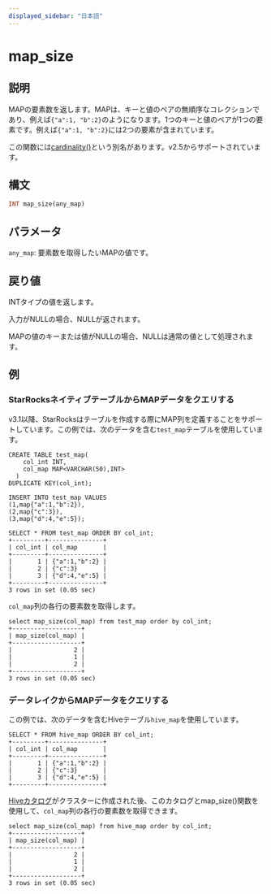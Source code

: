 ```yaml
---
displayed_sidebar: "日本語"
---
```


# map_size

## 説明

MAPの要素数を返します。MAPは、キーと値のペアの無順序なコレクションであり、例えば`{"a":1, "b":2}`のようになります。1つのキーと値のペアが1つの要素です。例えば`{"a":1, "b":2}`には2つの要素が含まれています。

この関数には[cardinality()](cardinality.md)という別名があります。v2.5からサポートされています。

## 構文

```Haskell
INT map_size(any_map)
```

## パラメータ

`any_map`: 要素数を取得したいMAPの値です。

## 戻り値

INTタイプの値を返します。

入力がNULLの場合、NULLが返されます。

MAPの値のキーまたは値がNULLの場合、NULLは通常の値として処理されます。

## 例

### StarRocksネイティブテーブルからMAPデータをクエリする

v3.1以降、StarRocksはテーブルを作成する際にMAP列を定義することをサポートしています。この例では、次のデータを含む`test_map`テーブルを使用しています。

```Plain
CREATE TABLE test_map(
    col_int INT,
    col_map MAP<VARCHAR(50),INT>
  )
DUPLICATE KEY(col_int);

INSERT INTO test_map VALUES
(1,map{"a":1,"b":2}),
(2,map{"c":3}),
(3,map{"d":4,"e":5});

SELECT * FROM test_map ORDER BY col_int;
+---------+---------------+
| col_int | col_map       |
+---------+---------------+
|       1 | {"a":1,"b":2} |
|       2 | {"c":3}       |
|       3 | {"d":4,"e":5} |
+---------+---------------+
3 rows in set (0.05 sec)
```

`col_map`列の各行の要素数を取得します。

```Plaintext
select map_size(col_map) from test_map order by col_int;
+-------------------+
| map_size(col_map) |
+-------------------+
|                 2 |
|                 1 |
|                 2 |
+-------------------+
3 rows in set (0.05 sec)
```

### データレイクからMAPデータをクエリする

この例では、次のデータを含むHiveテーブル`hive_map`を使用しています。

```Plaintext
SELECT * FROM hive_map ORDER BY col_int;
+---------+---------------+
| col_int | col_map       |
+---------+---------------+
|       1 | {"a":1,"b":2} |
|       2 | {"c":3}       |
|       3 | {"d":4,"e":5} |
+---------+---------------+
```

[Hiveカタログ](../../../data_source/catalog/hive_catalog.md#create-a-hive-catalog)がクラスターに作成された後、このカタログとmap_size()関数を使用して、`col_map`列の各行の要素数を取得できます。

```Plaintext
select map_size(col_map) from hive_map order by col_int;
+-------------------+
| map_size(col_map) |
+-------------------+
|                 2 |
|                 1 |
|                 2 |
+-------------------+
3 rows in set (0.05 sec)
```